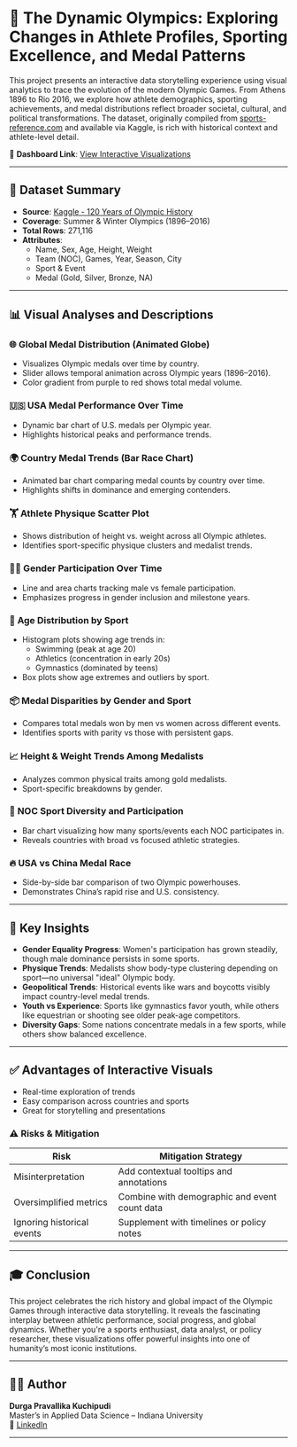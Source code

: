 # 🏅 The Dynamic Olympics: Exploring Changes in Athlete Profiles, Sporting Excellence, and Medal Patterns

This project presents an interactive data storytelling experience using visual analytics to trace the evolution of the modern Olympic Games. From Athens 1896 to Rio 2016, we explore how athlete demographics, sporting achievements, and medal distributions reflect broader societal, cultural, and political transformations. The dataset, originally compiled from [sports-reference.com](https://www.sports-reference.com/olympics/) and available via Kaggle, is rich with historical context and athlete-level detail.

🔗 **Dashboard Link**: [View Interactive Visualizations](https://colab.research.google.com/github/Dpravakuchipudi/GitHubGraduation-2022/blob/main/Durga_Pravallika_Kuchipudi_Project_2.ipynb#scrollTo=HVPBl-t_XjgE)

---

## 📂 Dataset Summary

- **Source**: [Kaggle - 120 Years of Olympic History](https://www.kaggle.com/heesoo37/120-years-of-olympic-history-athletes-and-results)
- **Coverage**: Summer & Winter Olympics (1896–2016)
- **Total Rows**: 271,116
- **Attributes**:
  - Name, Sex, Age, Height, Weight
  - Team (NOC), Games, Year, Season, City
  - Sport & Event
  - Medal (Gold, Silver, Bronze, NA)

---

## 📊 Visual Analyses and Descriptions

### 🌐 **Global Medal Distribution (Animated Globe)**
- Visualizes Olympic medals over time by country.
- Slider allows temporal animation across Olympic years (1896–2016).
- Color gradient from purple to red shows total medal volume.

### 🇺🇸 **USA Medal Performance Over Time**
- Dynamic bar chart of U.S. medals per Olympic year.
- Highlights historical peaks and performance trends.

### 🌍 **Country Medal Trends (Bar Race Chart)**
- Animated bar chart comparing medal counts by country over time.
- Highlights shifts in dominance and emerging contenders.

### 🏋️ **Athlete Physique Scatter Plot**
- Shows distribution of height vs. weight across all Olympic athletes.
- Identifies sport-specific physique clusters and medalist trends.

### 👩‍🦰 **Gender Participation Over Time**
- Line and area charts tracking male vs female participation.
- Emphasizes progress in gender inclusion and milestone years.

### 🧒 **Age Distribution by Sport**
- Histogram plots showing age trends in:
  - Swimming (peak at age 20)
  - Athletics (concentration in early 20s)
  - Gymnastics (dominated by teens)
- Box plots show age extremes and outliers by sport.

### 📦 **Medal Disparities by Gender and Sport**
- Compares total medals won by men vs women across different events.
- Identifies sports with parity vs those with persistent gaps.

### 📈 **Height & Weight Trends Among Medalists**
- Analyzes common physical traits among gold medalists.
- Sport-specific breakdowns by gender.

### 🧭 **NOC Sport Diversity and Participation**
- Bar chart visualizing how many sports/events each NOC participates in.
- Reveals countries with broad vs focused athletic strategies.

### 🔥 **USA vs China Medal Race**
- Side-by-side bar comparison of two Olympic powerhouses.
- Demonstrates China’s rapid rise and U.S. consistency.

---

## 🧠 Key Insights

- **Gender Equality Progress**: Women's participation has grown steadily, though male dominance persists in some sports.
- **Physique Trends**: Medalists show body-type clustering depending on sport—no universal "ideal" Olympic body.
- **Geopolitical Trends**: Historical events like wars and boycotts visibly impact country-level medal trends.
- **Youth vs Experience**: Sports like gymnastics favor youth, while others like equestrian or shooting see older peak-age competitors.
- **Diversity Gaps**: Some nations concentrate medals in a few sports, while others show balanced excellence.

---

## ✅ Advantages of Interactive Visuals

- Real-time exploration of trends
- Easy comparison across countries and sports
- Great for storytelling and presentations

### ⚠️ Risks & Mitigation

| Risk                          | Mitigation Strategy                                       |
|-------------------------------|-----------------------------------------------------------|
| Misinterpretation             | Add contextual tooltips and annotations                  |
| Oversimplified metrics        | Combine with demographic and event count data            |
| Ignoring historical events    | Supplement with timelines or policy notes                |

---

## 🎓 Conclusion

This project celebrates the rich history and global impact of the Olympic Games through interactive data storytelling. It reveals the fascinating interplay between athletic performance, social progress, and global dynamics. Whether you're a sports enthusiast, data analyst, or policy researcher, these visualizations offer powerful insights into one of humanity’s most iconic institutions.

---

## 👩‍💻 Author

**Durga Pravallika Kuchipudi**  
Master’s in Applied Data Science – Indiana University  
🔗 [LinkedIn](https://www.linkedin.com/in/durgapravallikakuchipudi)

---




